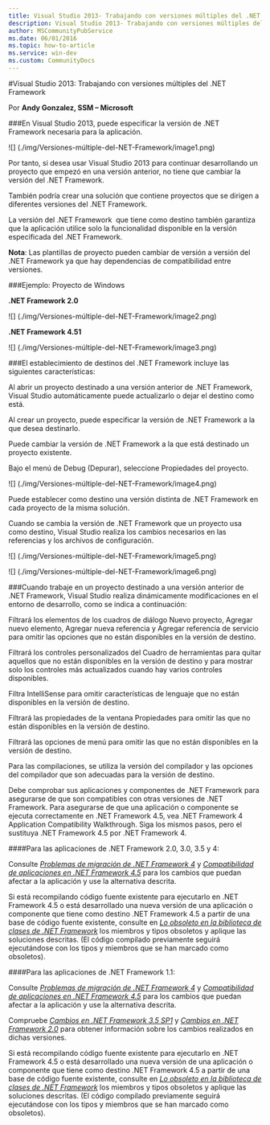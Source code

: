 ```yaml
---
title: Visual Studio 2013- Trabajando con versiones múltiples del .NET FrameworkP
description: Visual Studio 2013- Trabajando con versiones múltiples del .NET Framework
author: MSCommunityPubService
ms.date: 06/01/2016
ms.topic: how-to-article
ms.service: win-dev
ms.custom: CommunityDocs
---
```









#Visual Studio 2013: Trabajando con versiones múltiples del .NET Framework

Por **Andy Gonzalez, SSM – Microsoft**



###En Visual Studio 2013, puede especificar la versión de .NET Framework necesaria para la aplicación. 

![] (./img/Versiones-múltiple-del-NET-Framework/image1.png)

Por tanto, si desea usar Visual Studio 2013 para continuar
   desarrollando un proyecto que empezó en una versión anterior, no
   tiene que cambiar la versión del .NET Framework.

También podría crear una solución que contiene proyectos que se
   dirigen a diferentes versiones del .NET Framework.

La versión del .NET Framework  que tiene como destino también
   garantiza que la aplicación utilice solo la funcionalidad disponible
   en la versión especificada del .NET Framework.



**Nota**: Las plantillas de proyecto pueden cambiar de versión a versión
del .NET Framework ya que hay dependencias de compatibilidad entre
versiones.

###Ejemplo: Proyecto de Windows

**.NET Framework 2.0**

![] (./img/Versiones-múltiple-del-NET-Framework/image2.png)

**.NET Framework 4.51**

![] (./img/Versiones-múltiple-del-NET-Framework/image3.png)

###El establecimiento de destinos del .NET Framework incluye las siguientes características: 


Al abrir un proyecto destinado a una versión anterior de .NET Framework,
Visual Studio automáticamente puede actualizarlo o dejar el destino como
está.

Al crear un proyecto, puede especificar la versión de .NET Framework a
la que desea destinarlo.

Puede cambiar la versión de .NET Framework a la que está destinado un
proyecto existente.

Bajo el menú de Debug (Depurar), seleccione Propiedades del proyecto.


![] (./img/Versiones-múltiple-del-NET-Framework/image4.png)

Puede establecer como destino una versión distinta de .NET Framework
   en cada proyecto de la misma solución.

Cuando se cambia la versión de .NET Framework que un proyecto usa
   como destino, Visual Studio realiza los cambios necesarios en las
   referencias y los archivos de configuración.



![] (./img/Versiones-múltiple-del-NET-Framework/image5.png)

![] (./img/Versiones-múltiple-del-NET-Framework/image6.png)


###Cuando trabaje en un proyecto destinado a una versión anterior de .NET Framework, Visual Studio realiza dinámicamente modificaciones en el entorno de desarrollo, como se indica a continuación: 

Filtrará los elementos de los cuadros de diálogo Nuevo proyecto, Agregar
nuevo elemento, Agregar nueva referencia y Agregar referencia de
servicio para omitir las opciones que no están disponibles en la versión
de destino.

Filtrará los controles personalizados del Cuadro de herramientas para
quitar aquellos que no están disponibles en la versión de destino y para
mostrar solo los controles más actualizados cuando hay varios controles
disponibles.

Filtra IntelliSense para omitir características de lenguaje que no están
disponibles en la versión de destino.

Filtrará las propiedades de la ventana Propiedades para omitir las que
no están disponibles en la versión de destino.

Filtrará las opciones de menú para omitir las que no están disponibles
en la versión de destino.

Para las compilaciones, se utiliza la versión del compilador y las
opciones del compilador que son adecuadas para la versión de destino.


Debe comprobar sus aplicaciones y componentes de .NET Framework para
asegurarse de que son compatibles con otras versiones de .NET Framework.
Para asegurarse de que una aplicación o componente se ejecuta
correctamente en .NET Framework 4.5, vea .NET Framework 4 Application
Compatibility Walkthrough. Siga los mismos pasos, pero el sustituya .NET
Framework 4.5 por .NET Framework 4.

####Para las aplicaciones de .NET Framework 2.0, 3.0, 3.5 y 4:

Consulte [*Problemas de migración de .NET Framework
4*](http://go.microsoft.com/fwlink/p/?LinkId=248212) y [*Compatibilidad
de aplicaciones en .NET Framework
4.5*](http://msdn.microsoft.com/es-es/library/hh367887.aspx) para los
cambios que puedan afectar a la aplicación y use la alternativa
descrita.

Si está recompilando código fuente existente para ejecutarlo en .NET
Framework 4.5 o está desarrollado una nueva versión de una aplicación o
componente que tiene como destino .NET Framework 4.5 a partir de una
base de código fuente existente, consulte en [*Lo obsoleto en la
biblioteca de clases de .NET
Framework*](http://msdn.microsoft.com/es-es/library/ee461502.aspx) los
miembros y tipos obsoletos y aplique las soluciones descritas. (El
código compilado previamente seguirá ejecutándose con los tipos y
miembros que se han marcado como obsoletos).

####Para las aplicaciones de .NET Framework 1.1:

Consulte [*Problemas de migración de .NET Framework
4*](http://go.microsoft.com/fwlink/p/?LinkId=248212) y [*Compatibilidad
de aplicaciones en .NET Framework
4.5*](http://msdn.microsoft.com/es-es/library/hh367887.aspx) para los
cambios que puedan afectar a la aplicación y use la alternativa
descrita.

Compruebe [*Cambios en .NET Framework 3.5
SP1*](http://go.microsoft.com/fwlink/?LinkId=186989) y [*Cambios en .NET
Framework 2.0*](http://go.microsoft.com/fwlink/?LinkID=125263) para
obtener información sobre los cambios realizados en dichas versiones.

Si está recompilando código fuente existente para ejecutarlo en .NET
Framework 4.5 o está desarrollado una nueva versión de una aplicación o
componente que tiene como destino .NET Framework 4.5 a partir de una
base de código fuente existente, consulte en [*Lo obsoleto en la
biblioteca de clases de .NET
Framework*](http://msdn.microsoft.com/es-es/library/ee461502.aspx) los
miembros y tipos obsoletos y aplique las soluciones descritas. (El
código compilado previamente seguirá ejecutándose con los tipos y
miembros que se han marcado como obsoletos).


